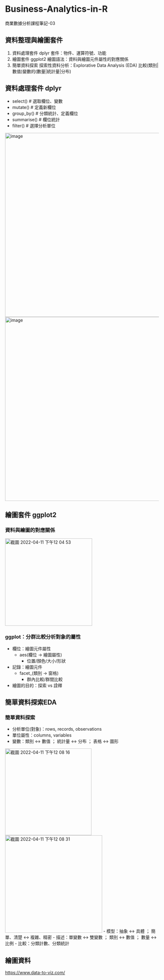# Business-Analytics-in-R
商業數據分析課程筆記-03

## 資料整理與繪圖套件
1. 資料處理套件 dplyr
套件：物件、運算符號、功能
2. 繪圖套件 ggplot2
繪圖語法：資料與繪圖元件屬性的對應關係
3. 簡單資料探索 
探索性資料分析：Explorative Data Analysis (EDA)
比較(類別|數值)變數的(數量|統計量|分布)

##  資料處理套件 dplyr
- select() # 選取欄位、變數
- mutate() # 定義新欄位
- group_by() # 分類統計、定義欄位
- summarise() # 欄位統計
- filter() # 選擇分析單位
<img width="600" alt="image" src="https://user-images.githubusercontent.com/77944202/162662866-83bcfdc7-f8f4-496c-9a04-1a46baf411a4.png">
<img width="600" alt="image" src="https://user-images.githubusercontent.com/77944202/162662871-8762b0e2-c99e-4601-a4bb-b4cae9c44155.png">

## 繪圖套件 ggplot2
### 資料與繪圖的對應關係
<img width="285" alt="截圖 2022-04-11 下午12 04 53" src="https://user-images.githubusercontent.com/77944202/162663395-c7e623a3-3383-482d-99c6-aec63047cc7a.png">

### ggplot：分群比較分析對象的屬性
- 欄位：繪圖元件屬性
   - aes(欄位 -> 繪圖屬性)
       - 位置/顏色/大小/形狀
- 記錄：繪圖元件
    - facet_(類別 -> 窗格)
       - 群內比較/群間比較
- 繪圖的目的：探索 vs 詮釋

## 簡單資料探索EDA
### 簡單資料探索
- 分析單位(對象)：rows, records, observations
- 單位屬性：columns, variables 
- 變數：類別 <-> 數值 ； 統計量 <-> 分布 ； 表格 <-> 圖形
<img width="283" alt="截圖 2022-04-11 下午12 08 16" src="https://user-images.githubusercontent.com/77944202/162663621-862832d2-45f5-49be-8575-d5c5c004060f.png">
<img width="318" alt="截圖 2022-04-11 下午12 08 31" src="https://user-images.githubusercontent.com/77944202/162663644-68179b59-f746-482b-8184-fae378c4c43b.png">    
- 模型：抽象 <-> 具體 ； 簡單、清楚 <-> 複雜、精密
- 描述：單變數 <-> 雙變數 ； 類別 <-> 數值 ； 數量 <-> 比例
- 比較：分類計數、分類統計

## 繪圖資料
https://www.data-to-viz.com/

